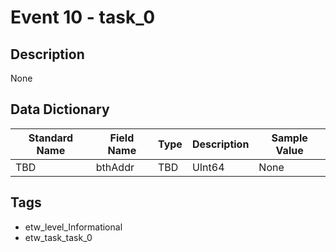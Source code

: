 # Event 10 - task_0

## Description
None

## Data Dictionary
|Standard Name|Field Name|Type|Description|Sample Value|
|---|---|---|---|---|
|TBD|bthAddr|TBD|UInt64|None|None|

## Tags
* etw_level_Informational
* etw_task_task_0